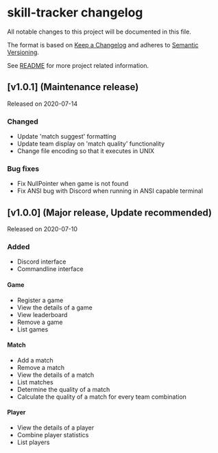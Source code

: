 # skill-tracker changelog
All notable changes to this project will be documented in this file.

The format is based on [Keep a Changelog](https://keepachangelog.com/en/1.0.0/) 
and adheres to [Semantic Versioning](https://semver.org/spec/v2.0.0.html).

See [README](README.md) for more project related information.

## [v1.0.1] (Maintenance release)
Released on 2020-07-14

### Changed
- Update 'match suggest' formatting
- Update team display on 'match quality' functionality
- Change file encoding so that it executes in UNIX

### Bug fixes
- Fix NullPointer when game is not found
- Fix ANSI bug with Discord when running in ANSI capable terminal

## [v1.0.0] (Major release, Update recommended)
Released on 2020-07-10

### Added
- Discord interface
- Commandline interface

#### Game
- Register a game
- View the details of a game
- View leaderboard
- Remove a game
- List games

#### Match
- Add a match
- Remove a match
- View the details of a match
- List matches
- Determine the quality of a match
- Calculate the quality of a match for every team combination

#### Player
- View the details of a player
- Combine player statistics
- List players